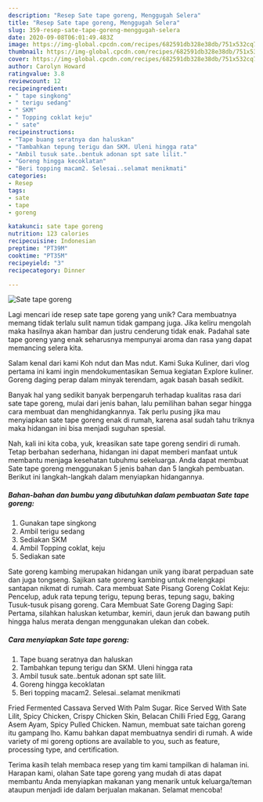 ```yaml
---
description: "Resep Sate tape goreng, Menggugah Selera"
title: "Resep Sate tape goreng, Menggugah Selera"
slug: 359-resep-sate-tape-goreng-menggugah-selera
date: 2020-09-08T06:01:49.483Z
image: https://img-global.cpcdn.com/recipes/682591db328e38db/751x532cq70/sate-tape-goreng-foto-resep-utama.jpg
thumbnail: https://img-global.cpcdn.com/recipes/682591db328e38db/751x532cq70/sate-tape-goreng-foto-resep-utama.jpg
cover: https://img-global.cpcdn.com/recipes/682591db328e38db/751x532cq70/sate-tape-goreng-foto-resep-utama.jpg
author: Carolyn Howard
ratingvalue: 3.8
reviewcount: 12
recipeingredient:
- " tape singkong"
- " terigu sedang"
- " SKM"
- " Topping coklat keju"
- " sate"
recipeinstructions:
- "Tape buang seratnya dan haluskan"
- "Tambahkan tepung terigu dan SKM. Uleni hingga rata"
- "Ambil tusuk sate..bentuk adonan spt sate lilit."
- "Goreng hingga kecoklatan"
- "Beri topping macam2. Selesai..selamat menikmati"
categories:
- Resep
tags:
- sate
- tape
- goreng

katakunci: sate tape goreng 
nutrition: 123 calories
recipecuisine: Indonesian
preptime: "PT39M"
cooktime: "PT35M"
recipeyield: "3"
recipecategory: Dinner

---
```



![Sate tape goreng](https://img-global.cpcdn.com/recipes/682591db328e38db/751x532cq70/sate-tape-goreng-foto-resep-utama.jpg)

Lagi mencari ide resep sate tape goreng yang unik? Cara membuatnya memang tidak terlalu sulit namun tidak gampang juga. Jika keliru mengolah maka hasilnya akan hambar dan justru cenderung tidak enak. Padahal sate tape goreng yang enak seharusnya mempunyai aroma dan rasa yang dapat memancing selera kita.

Salam kenal dari kami Koh ndut dan Mas ndut. Kami Suka Kuliner, dari vlog pertama ini kami ingin mendokumentasikan Semua kegiatan Explore kuliner. Goreng daging perap dalam minyak terendam, agak basah basah sedikit.

Banyak hal yang sedikit banyak berpengaruh terhadap kualitas rasa dari sate tape goreng, mulai dari jenis bahan, lalu pemilihan bahan segar hingga cara membuat dan menghidangkannya. Tak perlu pusing jika mau menyiapkan sate tape goreng enak di rumah, karena asal sudah tahu triknya maka hidangan ini bisa menjadi suguhan spesial.


Nah, kali ini kita coba, yuk, kreasikan sate tape goreng sendiri di rumah. Tetap berbahan sederhana, hidangan ini dapat memberi manfaat untuk membantu menjaga kesehatan tubuhmu sekeluarga. Anda dapat membuat Sate tape goreng menggunakan 5 jenis bahan dan 5 langkah pembuatan. Berikut ini langkah-langkah dalam menyiapkan hidangannya.

<!--inarticleads1-->

##### Bahan-bahan dan bumbu yang dibutuhkan dalam pembuatan Sate tape goreng:

1. Gunakan  tape singkong
1. Ambil  terigu sedang
1. Sediakan  SKM
1. Ambil  Topping coklat, keju
1. Sediakan  sate


Sate goreng kambing merupakan hidangan unik yang ibarat perpaduan sate dan juga tongseng. Sajikan sate goreng kambing untuk melengkapi santapan nikmat di rumah. Cara membuat Sate Pisang Goreng Coklat Keju: Pencelup, aduk rata tepung terigu, tepung beras, tepung sagu, baking Tusuk-tusuk pisang goreng. Cara Membuat Sate Goreng Daging Sapi: Pertama, silahkan haluskan ketumbar, kemiri, daun jeruk dan bawang putih hingga halus merata dengan menggunakan ulekan dan cobek. 

<!--inarticleads2-->

##### Cara menyiapkan Sate tape goreng:

1. Tape buang seratnya dan haluskan
1. Tambahkan tepung terigu dan SKM. Uleni hingga rata
1. Ambil tusuk sate..bentuk adonan spt sate lilit.
1. Goreng hingga kecoklatan
1. Beri topping macam2. Selesai..selamat menikmati


Fried Fermented Cassava Served With Palm Sugar. Rice Served With Sate Lilit, Spicy Chicken, Crispy Chicken Skin, Belacan Chilli Fried Egg, Garang Asem Ayam, Spicy Pulled Chicken. Namun, membuat sate taichan goreng itu gampang lho. Kamu bahkan dapat membuatnya sendiri di rumah. A wide variety of mi goreng options are available to you, such as feature, processing type, and certification. 

Terima kasih telah membaca resep yang tim kami tampilkan di halaman ini. Harapan kami, olahan Sate tape goreng yang mudah di atas dapat membantu Anda menyiapkan makanan yang menarik untuk keluarga/teman ataupun menjadi ide dalam berjualan makanan. Selamat mencoba!
